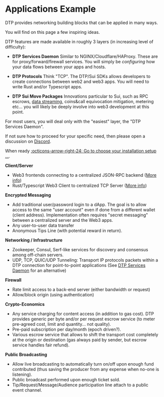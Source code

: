 # Applications Example

DTP provides networking building blocks that can be applied in many ways.

You will find on this page a few inspiring ideas.

DTP features are made available in roughly 3 layers (in increasing level of difficulty):

- <b>DTP Services Daemon</b> Similar to NGINX/Cloudflare/HAProxy. These are for proxy/forward/firewall services. You will simply be *configuring* how your data flows between your apps and hosts.

- <b>DTP Protocols</b> Think "TCP". The DTP/Sui SDKs allows developers to create connections between web2 and web3 apps. You will need to write Rust and/or Typescript apps.
  
- <b>DTP Sui Move Packages</b> Innovations particular to Sui, such as RPC escrows, [data streaming](ref/design.md#multi-channel-connection), coins&call equivocation mitigation, metering etc... you will likely be deeply involve into web3 development at this point.

For most users, you will deal only with the "easiest" layer, the "DTP Services Daemon".

If not sure how to proceed for your specific need, then please open a discussion on [Discord](https://discord.gg/Erb6SwsVbH).

When ready [:octicons-arrow-right-24: Go to choose your installation setup ...](setup/help.md).

**Client/Server**

* Web3 frontends connecting to a centralized JSON-RPC backend ([More info](example/rpc_firewall.md))
* Rust/Typescript Web3 Client to centralized TCP Server ([More info](example/web3_rust.md))

**Encrypted Messaging**

* Add traditional user/password login to a dApp. The goal is to allow access to the same "user account" even if done from a different wallet (client address). Implementation often requires "secret messaging" between a centralized server and the Web3 apps.
* Any user-to-user data transfer&#x20;
* Anonymous Tips Line (with potential reward in return).

**Networking / Infrastructure**

* Zookeeper, Consul, Serf-like services for discovery and consensus among off-chain servers.
* UDP, TCP, QUIC/UDP Tunneling: Transport IP protocols packets within a DTP connection for point-to-point applications (See [DTP Services Daemon](setup/help.md#choice-1-of-3-simplified-dtp-services-deployment) for an alternative)

**Firewall**

* Rate limit access to a back-end server (either bandwidth or request)
* Allow/block origin (using authentication)

**Crypto-Economics**

* Any service charging for content access (in addition to gas cost). DTP provides generic per byte and/or per request escrow service (to meter pre-agreed cost, limit and quantity... not quality).
* Pre-paid subscription per day/month (epoch driven?).
* Various escrow service that allows to shift the transport cost completely at the origin or destination (gas always paid by sender, but escrow service handles fair refund).

**Public Broadcasting**

* Allow live broadcasting to automatically turn on/off upon enough fund contributed (thus saving the producer from any expense when no-one is listening).
* Public broadcast performed upon enough ticket sold.
* Tip/Request/Message/Audience participation line attach to a public event channel.
